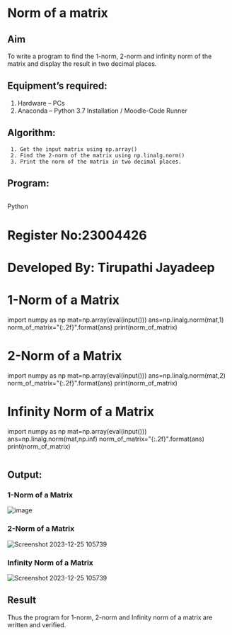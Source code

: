 # Norm of a matrix
## Aim
To write a program to find the 1-norm, 2-norm and infinity norm of the matrix and display the result in two decimal places.
## Equipment’s required:
1.	Hardware – PCs
2.	Anaconda – Python 3.7 Installation / Moodle-Code Runner
## Algorithm:
```
 1. Get the input matrix using np.array()   
 2. Find the 2-norm of the matrix using np.linalg.norm()
 3. Print the norm of the matrix in two decimal places.

```
## Program:
```
```
Python
# Register No:23004426
# Developed By: Tirupathi Jayadeep
# 1-Norm of a Matrix
import numpy as np
mat=np.array(eval(input()))
ans=np.linalg.norm(mat,1)
norm_of_matrix="{:.2f}".format(ans)
print(norm_of_matrix)

# 2-Norm of a Matrix
import numpy as np
mat=np.array(eval(input()))
ans=np.linalg.norm(mat,2)
norm_of_matrix="{:.2f}".format(ans)
print(norm_of_matrix)

# Infinity Norm of a Matrix
import numpy as np
mat=np.array(eval(input()))
ans=np.linalg.norm(mat,np.inf)
norm_of_matrix="{:.2f}".format(ans)
print(norm_of_matrix)
```
```
## Output:
### 1-Norm of a Matrix
![image](https://github.com/23004426/Norm-of-a-matrix/assets/144979327/0fd70f3b-a661-4c85-a369-f6ce1580387b)

### 2-Norm of a Matrix
![Screenshot 2023-12-25 105739](https://github.com/23004426/Norm-of-a-matrix/assets/144979327/75ad9c5b-3ce3-4092-8195-6b32fa5dce7d)

### Infinity Norm of a Matrix
![Screenshot 2023-12-25 105739](https://github.com/23004426/Norm-of-a-matrix/assets/144979327/0c3625cb-2b4d-491d-ae12-2c97a6af2e79)

## Result
Thus the program for 1-norm, 2-norm and Infinity norm of a matrix are written and verified.
